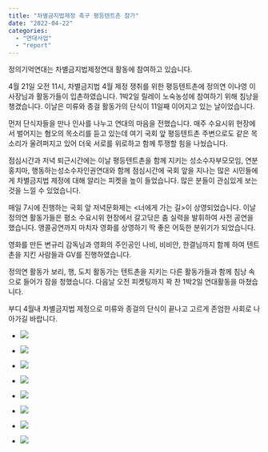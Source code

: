 ```yaml
---
title: "차별금지법제정 촉구 평등텐트촌 참가"
date: "2022-04-22"
categories: 
  - "연대사업"
  - "report"
---
```


정의기억연대는 차별금지법제정연대 활동에 참여하고 있습니다.

4월 21일 오전 11시, 차별금지법 4월 제정 쟁취를 위한 평등텐트촌에 정의연 이나영 이사장님과 활동가들이 입촌하였습니다. 1박2일 릴레이 노숙농성에 참여하기 위해 침낭을 챙겼습니다. 이날은 미류와 종걸 활동가의 단식이 11일째 이어지고 있는 날이었습니다.

먼저 단식자들을 만나 인사를 나누고 연대의 마음을 전했습니다. 매주 수요시위 현장에서 벌어지는 혐오의 목소리를 듣고 있는데 여기 국회 앞 평등텐트촌 주변으로도 같은 목소리가 울려퍼지고 있어 더욱 서로를 위로하고 함께 투쟁할 힘을 나눴습니다.

점심시간과 저녁 퇴근시간에는 이날 평등텐트촌을 함께 지키는 성소수자부모모임, 연분홍치마, 행동하는성소수자인권연대와 함께 점심시간에 국회 앞을 지나는 많은 시민들에게 차별금지법 제정에 대해 알리는 피켓을 높이 들었습니다. 많은 분들이 관심있게 보는 것을 느낄 수 있었습니다.

매일 7시에 진행하는 국회 앞 저녁문화제는 <너에게 가는 길>이 상영되었습니다. 이날 정의연 활동가들은 평소 수요시위 현장에서 갈고닦은 춤 실력을 발휘하여 사전 공연을 했습니다. 앵콜공연까지 마치자 영화를 상영하기 딱 좋은 어둑한 분위기가 되었습니다.

영화를 만든 변규리 감독님과 영화의 주인공인 나비, 비비안, 한결님까지 함께 하여 텐트촌을 지킨 사람들과 GV를 진행하였습니다.

정의연 활동가 보리, 행, 도치 활동가는 텐트촌을 지키는 다른 활동가들과 함께 침낭 속으로 들어가 잠을 청했습니다. 다음날 오전 피켓팅까지 꽉 찬 1박2일 연대활동을 마쳤습니다.

부디 4월내 차별금지법 제정으로 미류와 종걸의 단식이 끝나고 고르게 존엄한 사회로 나아가길 바랍니다.

- ![](https://r2.womenandwar.net/2022/05/photo_2022-04-21_11-44-16-2-768x1024.jpg)
    
- ![](https://r2.womenandwar.net/2022/05/photo_2022-04-21_11-44-16-3-768x1024.jpg)
    
- ![](https://r2.womenandwar.net/2022/05/photo_2022-04-21_11-55-04-2-577x1024.jpg)
    
- ![](https://r2.womenandwar.net/2022/05/photo_2022-04-21_11-55-04-577x1024.jpg)
    
- ![](https://r2.womenandwar.net/2022/05/photo_2022-04-21_13-53-52-768x1024.jpg)
    
- ![](https://r2.womenandwar.net/2022/05/photo_2022-04-21_18-36-19-2-1024x834.jpg)
    
- ![](https://r2.womenandwar.net/2022/05/photo_2022-04-21_19-18-57-1024x576.jpg)
    
- ![](https://r2.womenandwar.net/2022/05/photo_2022-04-21_13-54-37-2-1024x768.jpg)
